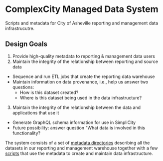 # ComplexCity Managed Data System
Scripts and metadata for City of Asheville reporting and management data infrastrucutre.

## Design Goals

1. Provide high-quality metadata to reporting & management data users
2. Maintain the integrity of the relationship between reporting and source data
  * Sequence and run ETL jobs that create the reporting data warehouse
  * Maintain information on data provenance, i.e., help us answer two questions:
    * How is this dataset created?
    * Where is this dataset being used in the data infrastructure?
3. Maintain the integrity of the relationship between the data and applications that use it
  * Generate GraphQL schema information for use in SimpliCity
  * Future possibility: answer question "What data is involved in this functionality?


The system consists of a set of [metadata directories](./datasets) describing all the datasets in our reporting and management warehouse together with a few [scripts](./scripts/README.md) that use the metadata to create and maintain data infrastructure.



